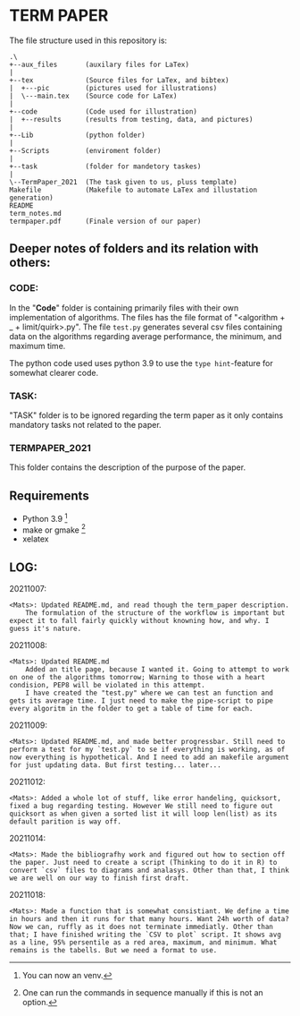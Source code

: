 TERM PAPER
==========

The file structure used in this repository is:

```
.\
+--aux_files       (auxilary files for LaTex)
|
+--tex             (Source files for LaTex, and bibtex)
|  +---pic         (pictures used for illustrations)
|  \---main.tex    (Source code for LaTex)
|
+--code            (Code used for illustration)
|  +--results      (results from testing, data, and pictures)
|
+--Lib             (python folder)
|
+--Scripts         (enviroment folder)
|
+--task            (folder for mandetory taskes)
|
\--TermPaper_2021  (The task given to us, pluss template)
Makefile           (Makefile to automate LaTex and illustation generation)
README
term_notes.md
termpaper.pdf      (Finale version of our paper)
```

Deeper notes of folders and its relation with others:
-----------------------------------------------------

### CODE:

In the "**Code**" folder is containing primarily files with their own implementation of algorithms. The files has the file format of "\<algorithm + _ + limit/quirk\>.py". The file `test.py` generates several csv files containing data on the algorithms regarding average performance, the minimum, and maximum time.

The python code used uses python 3.9 to use the `type hint`-feature for somewhat clearer code.

### TASK:

"TASK" folder is to be ignored regarding the term paper as it only contains mandatory tasks not related to the paper.

### TERMPAPER_2021

This folder contains the description of the purpose of the paper.

Requirements
------------

- Python 3.9 [^2]
- make or gmake [^1]
- xelatex

LOG:
----

20211007:

	<Mats>: Updated README.md, and read though the term_paper description.
		The formulation of the structure of the workflow is important but expect it to fall fairly quickly without knowning how, and why. I guess it's nature.
20211008:

	<Mats>: Updated README.md
		Added an title page, because I wanted it. Going to attempt to work on one of the algorithms tomorrow; Warning to those with a heart condision, PEP8 will be violated in this attempt.
		I have created the "test.py" where we can test an function and gets its average time. I just need to make the pipe-script to pipe every algoritm in the folder to get a table of time for each.
20211009:

	<Mats>: Updated README.md, and made better progressbar. Still need to perform a test for my `test.py` to se if everything is working, as of now everything is hypothetical. And I need to add an makefile argument for just updating data. But first testing... later...
20211012:
	
	<Mats>: Added a whole lot of stuff, like error handeling, quicksort, fixed a bug regarding testing. However We still need to figure out quicksort as when given a sorted list it will loop len(list) as its default parition is way off.
20211014:

	<Mats>: Made the bibliografhy work and figured out how to section off the paper. Just need to create a script (Thinking to do it in R) to convert `csv` files to diagrams and analasys. Other than that, I think we are well on our way to finish first draft.
20211018:

	<Mats>: Made a function that is somewhat consistiant. We define a time in hours and then it runs for that many hours. Want 24h worth of data? Now we can, ruffly as it does not terminate immediatly. Other than that; I have finished writing the `CSV to plot` script. It shows avg as a line, 95% persentile as a red area, maximum, and minimum. What remains is the tabells. But we need a format to use.
[^1]: One can run the commands in sequence manually if this is not an option.
[^2]: You can now an venv.
